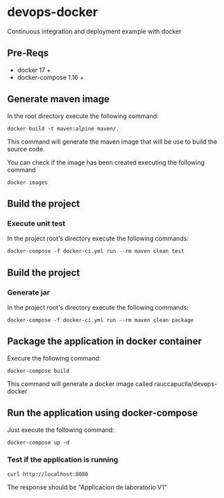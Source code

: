 # devops-docker
Continuous integration and deployment example with docker

## Pre-Reqs

- docker 17 +
- docker-compose 1.16 +

## Generate maven image

In the root directory execute the following command:
```
docker build -t maven:alpine maven/.
```
This command will generate the maven image that will be use to build the source code.

You can check if the image has been created executing the following command
```
docker images
```
## Build the project

### Execute unit test
In the project root's directory execute the following commands:
```
docker-compose -f docker-ci.yml run --rm maven clean test
```
## Build the project

### Generate jar
In the project root's directory execute the following commands:
```
docker-compose -f docker-ci.yml run --rm maven clean package
```

## Package the application in docker container

Execure the following command:
```
docker-compose build
```

This command will generate a docker image called rauccapuclla/devops-docker

## Run the application using docker-compose

Just execute the following command:
```
docker-compose up -d
```
### Test if the application is running
```
curl http://localhost:8080
```
The response should be "Applicacion de laboratorio V1"

